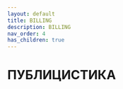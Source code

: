 ```yaml
---
layout: default
title: BILLING
description: BILLING
nav_order: 4
has_children: true
---
```


# ПУБЛИЦИСТИКА